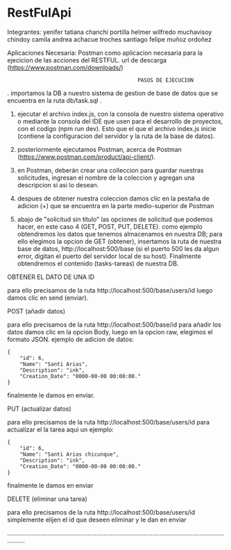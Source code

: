 # RestFulApi
Integrantes:
yenifer tatiana chanchi portilla
helmer wilfredo muchavisoy chindoy
camila andrea achacue troches
santiago felipe muñoz ordoñez

Aplicaciones Necesaria:
Postman como aplicacion necesaria para la ejecicion de las acciones del RESTFUL.
url de descarga (https://www.postman.com/downloads/)

                                              PASOS DE EJECUCION
                                              

. importamos la DB a nuestro sistema de gestion de base de datos que se encuentra en la ruta db/task.sql .


1. ejecutar el archivo index.js, con la consola de nuestro sistema operativo o mediante la consola del IDE que usen para el desarrollo de proyectos, con el codigo (npm run dev). Esto que el que el archivo index.js inicie (contiene la configuracion del servidor y la ruta de la base de datos).

2. posteriormente ejecutamos Postman, acerca de Postman (https://www.postman.com/product/api-client/). 

3. en Postman, deberán crear una colleccion para guardar nuestras solicitudes, ingresan el nombre de la coleccion y agregan una descripcion si asi lo desean.

4. despues de obtener nuestra coleccion damos clic en la pestaña de adicion (+) que se encuentra en la parte medio-superior de Postman

5. abajo de "solicitud sin titulo" las opciones de solicitud que podemos hacer, en este caso 4 (GET, POST, PUT, DELETE).
como ejemplo obtendremos los datos que tenemos almacenamos en nuestra DB; para ello elegimos la opcion de GET (obtener), insertamos la ruta de nuestra base de datos, http://localhost:500/base (si el puerto 500 les da algun error, digitan el puerto del servidor local de su host). Finalmente obtendremos el contenido (tasks-tareas) de nuestra DB.

OBTENER EL DATO DE UNA ID

para ello precisamos de la ruta http://localhost:500/base/users/id luego damos clic en send (enviar).

POST (añadir datos)

para ello precisamos de la ruta http://localhost:500/base/id
para añadir los datos damos clic en la opcion Body, luego en la opcion raw, elegimos el formato JSON.
ejemplo de adicion de datos:

    {
        "id": 6,
        "Name": "Santi Arias",
        "Description": "ink",
        "Creation_Date": "0000-00-00 00:00:00."
    }
    
finalmente le damos en enviar.

PUT (actualizar datos)

para ello precisamos de la ruta http://localhost:500/base/users/id
para actualizar el la tarea aqui un ejemplo:

    {
        "id": 6,
        "Name": "Santi Arias chicunque",
        "Description": "ink",
        "Creation_Date": "0000-00-00 00:00:00."
    }
 
finalmente le damos en enviar

DELETE (eliminar una tarea)

para ello precisamos de la ruta http://localhost:500/base/users/id
simplemente elijen el id que deseen eliminar y le dan en enviar

......................................................................................................................................
